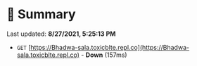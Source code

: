 # 📖 Summary
Last updated: **8/27/2021, 5:25:13 PM**

- `GET` [https://Bhadwa-sala.toxicblte.repl.co](https://Bhadwa-sala.toxicblte.repl.co) - **Down** (157ms)
